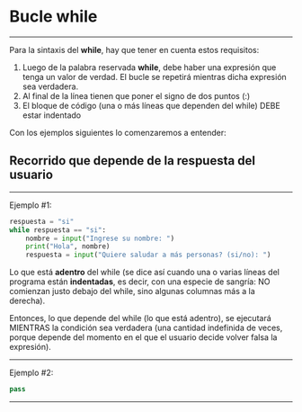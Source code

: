 # Bucle while
---
Para la sintaxis del **while**, hay que tener en cuenta estos requisitos:  
1. Luego de la palabra reservada **while**, debe haber una expresión que tenga un valor de verdad. El bucle se repetirá mientras dicha expresión sea verdadera. 
2. Al final de la línea tienen que poner el signo de dos puntos (:)  
3. El bloque de código (una o más líneas que dependen del while) DEBE estar indentado

Con los ejemplos siguientes lo comenzaremos a entender:

## Recorrido que depende de la respuesta del usuario
---
Ejemplo #1:
``` py
respuesta = "si"
while respuesta == "si":
    nombre = input("Ingrese su nombre: ")
    print("Hola", nombre)
    respuesta = input("Quiere saludar a más personas? (si/no): ")
```

Lo que está **adentro** del while (se dice así cuando una o varias líneas del programa están **indentadas**, es decir, con una especie de sangría: NO comienzan justo debajo del while, sino algunas columnas más a la derecha).

Entonces, lo que depende del while (lo que está adentro), se ejecutará MIENTRAS la condición sea verdadera (una cantidad indefinida de veces, porque depende del momento en el que el usuario decide volver falsa la expresión). 

---

Ejemplo #2:
``` py
pass
```
---
